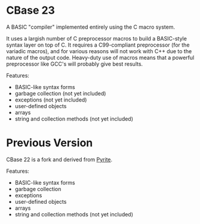 # CBase 23

A BASIC "compiler" implemented entirely using the C macro system.

It uses a largish number of C preprocessor macros to build a BASIC-style
syntax layer on top of C. It requires a C99-compliant preprocessor (for the
variadic macros), and for various reasons will not work with C++ due to the
nature of the output code. Heavy-duty use of macros means that a powerful
preprocessor like GCC's will probably give best results.

Features:
  - BASIC-like syntax forms
  - garbage collection (not yet included)
  - exceptions (not yet included) 
  - user-defined objects
  - arrays
  - string and collection methods (not yet included)

# Previous Version

CBase 22 is a fork and derived from [Pyrite](https://github.com/Leushenko/Pyrite).

Features:
  - BASIC-like syntax forms
  - garbage collection
  - exceptions
  - user-defined objects
  - arrays
  - string and collection methods (not yet included)
